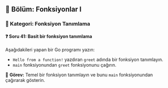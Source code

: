 ## 📘 Bölüm: Fonksiyonlar I  
### 🔹 Kategori: Fonksiyon Tanımlama  
#### ❓ Soru 41: Basit bir fonksiyon tanımlama

Aşağıdakileri yapan bir Go programı yazın:

- `Hello from a function!` yazdıran `greet` adında bir fonksiyon tanımlayın.
- `main` fonksiyonundan `greet` fonksiyonunu çağırın.

🔧 **Görev:** Temel bir fonksiyon tanımlayın ve bunu `main` fonksiyonundan çağırarak gösterin.

